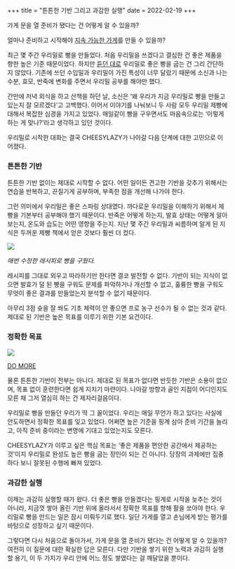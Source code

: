 +++
title = "튼튼한 기반 그리고 과감한 실행"
date = 2022-02-19
+++

가게 문을 열 준비가 됐다는 건 어떻게 알 수 있을까?

얼마나 준비하고 시작해야 [지속 가능한 가게](https://cheesylazy.com/long-term/)를 만들 수 있을까?

최근 몇 주간 우리밀로 빵을 만들었다. 처음 우리밀을 쓰겠다고 결심한 건 좋은 제품을 향한 높은 기준 때문이었다. 하지만 [듣던 대로](https://blog.naver.com/artisan_loaf/222648871618) 우리밀로 좋은 빵을 굽는 건 그리 간단하지 않았다. 기존에 쓰던 수입밀과 우리밀이 가진 특성이 너무 달랐기 때문에 소신과 나는 수분, 효모, 반죽에 변화를 주면서 우리밀 공부를 해야만 했다.

간만에 저녁 외식을 하고 산책을 하던 날, 소신은 ‘왜 우리가 지금 우리밀로 빵을 만들고 있는지 잘 모르겠다’고 고백했다. 이어서 이야기를 나눠보니 두 사람 모두 우리밀 제빵에 대해서 복잡한 심경을 가지고 있었다. 매일같이 빵을 구우면서도 마음속으로는 ‘이렇게 하는 게 맞나?’라고 생각하고 있던 것이다.

우리밀로 시작한 대화는 결국 CHEESYLAZY가 나아갈 다음 단계에 대한 고민으로 이어졌다.

### 튼튼한 기반

튼튼한 기반 없이는 제대로 시작할 수 없다. 어떤 일이든 견고한 기반을 갖추기 위해서는 연습을 반복하고, 끈질기게 공부하며, 부족한 점을 개선해 나가야 한다.

그런 의미에서 우리밀은 좋은 스파링 상대였다. 까다로운 우리밀을 이해하기 위해서 제빵을 기본부터 공부해야 했기 때문이다. 반죽은 어떻게 하는지, 발효 상태는 어떻게 알아보는지, 온도와 습도는 어떤 영향을 주는지. 지난 몇 주간 우리밀과 씨름하며 알게 된 지식은 두꺼운 제빵 책에서 얻은 것보다 훨씬 더 컸다.

![](https://cheesylazy.com/content/images/2022/02/-----.jpeg)

*매번 수정한 레시피로 빵을 구웠다.*

레시피를 그대로 외우고 따라하기만 한다면 결코 발전할 수 없다. 기반이 되는 지식이 없으면 발효가 덜 된 빵을 구워도 문제를 파악하거나 개선할 수 없고, 훌륭한 빵을 구워도 무엇이 좋은 결과를 만들었는지 분석할 수 없기 때문이다.

아무리 3점 슛을 잘 쏴도 기초 체력이 안 좋으면 프로 농구 선수가 될 수 없는 것과 같다. 제대로 된 기반은 높은 목표를 이루기 위한 기본 요건이다.

### 정확한 목표

![](https://cheesylazy.com/content/images/2022/02/withoutagoalyoucantscore.jpeg)

[DO MORE](https://www.youtube.com/watch?v=ZwYy4scOJi8)

물론 튼튼한 기반이 전부는 아니다. 제대로 된 목표가 없다면 반듯한 기반은 소용이 없으며, 목표 없이 훈련한다면 쉽게 지치기 마련이다. 나아갈 방향과 골인 지점이 어디인지도 모른 채 그저 열심히 하는 건 제자리걸음이다.

우리밀로 빵을 만들던 우리가 딱 그 꼴이었다. 우리는 매일 무언가 하고 있다는 사실에 안도하면서 정확한 목표를 잊고 있었다. 어쩌면 높은 기준을 핑계 삼아 준비 기간을 늘리고, 아직 준비 중이라는 변명에 기대고 있었는지도 모른다.

CHEESYLAZY가 이루고 싶은 핵심 목표는 ‘좋은 제품을 편안한 공간에서 제공하는 것'이지 우리밀로 완성도 높은 빵을 굽는 장인이 되는 건 아니다. 당장의 과제에만 집중하다 보니 잘못된 수행에 빠져 있었다.

### 과감한 실행

이제는 과감히 실행할 때가 왔다. 더 좋은 빵을 만들겠다는 핑계로 시작을 늦추는 것이 아니라, 지금껏 쌓아 올린 기반 위에 올라서서 정확한 목표를 향해 활을 쏘아야 한다. 우리밀로 빵을 만드는 일은 잠시 미뤄두기로 했다. 일단 가게를 열고 손님에게 받는 평가를 바탕으로 성장하고 싶기 때문이다.

그렇다면 다시 처음으로 돌아가서, 가게 문을 열 준비가 됐다는 건 어떻게 알 수 있을까? 여전히 이 질문에 대한 확실한 답은 모른다. 다만 기반을 쌓기 위한 노력과 과감히 실행할 용기, 이 두 가지가 우리 안에 어느 정도 쌓였다는 걸 깨달았을 뿐이다.